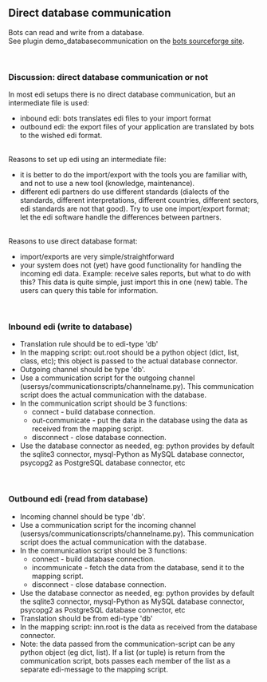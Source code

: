 ## Direct database communication ##

Bots can read and write from a database.<br>
See plugin demo_databasecommunication on the <a href='https://sourceforge.net/projects/bots/files/plugins/'>bots sourceforge site</a>.<br>

<br>
<h3>Discussion: direct database communication or not</h3>
In most edi setups there is no direct database communication, but an intermediate file is used:<br>
<ul><li>inbound edi: bots translates edi files to your import format<br>
</li><li>outbound edi: the export files of your application are translated by bots to the wished edi format.</li></ul>

<br>
Reasons to set up edi using an intermediate file:<br>
<ul><li>it is better to do the import/export with the tools you are familiar with, and not to use a new tool (knowledge, maintenance).<br>
</li><li>different edi partners do use different standards (dialects of the standards, different interpretations, different countries, different sectors, edi standards are not that good). Try to use one import/export format; let the edi software handle the differences between partners.</li></ul>

<br>
Reasons to use direct database format:<br>
<ul><li>import/exports are very simple/straightforward<br>
</li><li>your system does not (yet) have good functionality for handling the incoming edi data. Example: receive sales reports, but what to do with this? This data is quite simple, just import this in one (new) table. The users can query this table for information.</li></ul>

<br>
<h3>Inbound edi (write to database)</h3>

<ul><li>Translation rule should be to edi-type 'db'<br>
</li><li>In the mapping script: out.root should be a python object (dict, list, class, etc); this object is passed to the actual database connector.<br>
</li><li>Outgoing channel should be type 'db'.<br>
</li><li>Use a communication script for the outgoing channel (usersys/communicationscripts/channelname.py). This communication script does the actual communication with the database.<br>
</li><li>In the communication script should be 3 functions:<br>
<ul><li>connect - build database connection.<br>
</li><li>out-communicate - put the data in the database using the data as received from the mapping script.<br>
</li><li>disconnect - close database connection.<br>
</li></ul></li><li>Use the database connector as needed, eg: python provides by default the sqlite3 connector, mysql-Python as MySQL database connector, psycopg2 as PostgreSQL database connector, etc</li></ul>

<br>
<h3>Outbound edi (read from database)</h3>
<ul><li>Incoming channel should be type 'db'.<br>
</li><li>Use a communication script for the incoming channel (usersys/communicationscripts/channelname.py). This communication script does the actual communication with the database.<br>
</li><li>In the communication script should be 3 functions:<br>
<ul><li>connect - build database connection.<br>
</li><li>incommunicate - fetch the data from the database, send it to the mapping script.<br>
</li><li>disconnect - close database connection.<br>
</li></ul></li><li>Use the database connector as needed, eg: python provides by default the sqlite3 connector, mysql-Python as MySQL database connector, psycopg2 as PostgreSQL database connector, etc<br>
</li><li>Translation should be from edi-type 'db'<br>
</li><li>In the mapping script: inn.root is the data as received from the database connector.<br>
</li><li>Note: the data passed from the communication-script can be any python object (eg dict, list). If a list (or tuple) is return from the communication script, bots passes each member of the list as a separate edi-message to the mapping script.